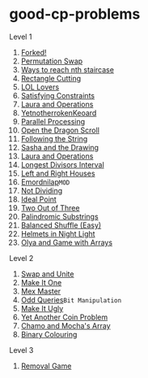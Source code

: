 # good-cp-problems

Level 1
1. [Forked!](https://codeforces.com/problemset/problem/1904/A)
2. [Permutation Swap](https://codeforces.com/problemset/problem/1828/B)
3. [Ways to reach nth staircase](https://www.codingninjas.com/studio/problems/count-ways-to-reach-nth-stairs_798650?source=youtube&campaign=striver_dp_videos)
4. [Rectangle Cutting](https://codeforces.com/problemset/problem/1928/A)
5. [LOL Lovers](https://codeforces.com/problemset/problem/1912/L)
6. [Satisfying Constraints](https://codeforces.com/problemset/problem/1920/A)
7. [Laura and Operations](https://codeforces.com/problemset/problem/1900/B)
8. [YetnotherrokenKeoard](https://codeforces.com/contest/1907/problem/B)
9. [Parallel Processing](https://www.codechef.com/problems/PLPROCESS?tab=statement)
10. [Open the Dragon Scroll](https://www.codechef.com/problems/DRAGNXOR?tab=statement)
11. [Following the String](https://codeforces.com/problemset/problem/1927/B)
12. [Sasha and the Drawing](https://codeforces.com/problemset/problem/1929/B)
13. [Laura and Operations](https://codeforces.com/problemset/problem/1900/B)
14. [Longest Divisors Interval](https://codeforces.com/problemset/status?my=on)
15. [Left and Right Houses](https://codeforces.com/contest/1945/problem/C)
16. [Emordnilap](https://codeforces.com/problemset/problem/1777/B)`MOD`
17. [Not Dividing](https://codeforces.com/problemset/problem/1794/B)
18. [Ideal Point](https://codeforces.com/problemset/problem/1795/B)
19. [Two Out of Three](https://codeforces.com/problemset/problem/1894/B)
20. [Palindromic Substrings](https://www.codechef.com/START129C/problems/GPL)
21. [Balanced Shuffle (Easy)](https://codeforces.com/problemset/problem/1970/A1)
22. [Helmets in Night Light](https://codeforces.com/problemset/problem/1876/A)
23. [Olya and Game with Arrays](https://codeforces.com/problemset/problem/1859/B)


Level 2
1. [Swap and Unite](https://www.codechef.com/problems/SWAPUNITE)
2. [Make It One](https://www.codechef.com/problems/MAKE_IT_ONE)
3. [Mex Master](https://codeforces.com/problemset/problem/1806/B)
4. [Odd Queries](https://codeforces.com/problemset/problem/1807/D)`Bit Manipulation`
5. [Make It Ugly](https://codeforces.com/problemset/problem/1954/B)
6. [Yet Another Coin Problem](https://codeforces.com/problemset/problem/1934/B)
7. [Chamo and Mocha's Array](https://codeforces.com/contest/1975/problem/C)
8. [Binary Colouring](https://codeforces.com/contest/1977/problem/B)


Level 3
1. [Removal Game](https://www.cses.fi/problemset/task/1097/)
